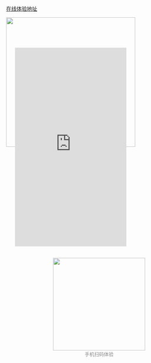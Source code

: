 [在线体验地址](http://www.zxlee.cn/github/uni-z-paging/demo/index.html)
<div style="display: flex;flex-wrap: wrap;margin-top: 10px;">
	<div style="position:relative;height: 650px;">
		<img style="width:350px;" src="https://www.zxlee.cn/github/uni-z-paging/phone.png"></img>
		<iframe id="iframe" style="width:302px;height:537px;left:24px;top:82px; position: absolute;" frameborder=0
			allowfullscreen="true" src="https://www.zxlee.cn/github/uni-z-paging/demo/index.html">
		</iframe>
	</div>
	<div style="flex: 1; padding: 0px 40px;display: flex;justify-content: center;align-items: center;flex-direction: column;"><img style="width:250px;" src="http://www.zxlee.cn/github/uni-z-paging/z-paging-demo.png"></img><div style="font-size: 13px;color: #888888;">手机扫码体验</div></div>
</div>
